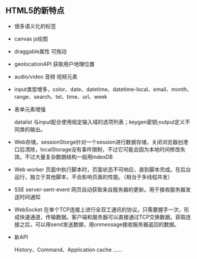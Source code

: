 ## HTML5的新特点

- 很多语义化的标签

- canvas js绘图

- draggable属性 可拖动

- geolocationAPI 获取用户地理位置

- audio/video 音频 视频元素

- input类型增多，color、date、datetime、datetime-local、email、month、range、search、tel、time、url、week

- 表单元素增强 

  datalist 与input配合使用规定输入域的选项列表；keygen密钥;output定义不同类的输出。

- Web存储，sessionStorge针对一个session进行数据存储，关闭浏览器创港口后清除，localStorage没有事件限制，不过它可能会因为本地时间修改失效。不过大量复杂数据结构一般用indexDB

- Web worker 页面中执行脚本时，页面状态不可响应，直到脚本完成。在后台运行，独立于其他脚本，不会影响页面的性能。（相当于多线程并发）

- SSE server-sent-event 网页自动获取来自服务器的更新。用于接收服务器发送时间通知

- WebSocket 在单个TCP连接上进行全双工通讯的协议。只需要握手一次，形成快速通道，传输数据。客户端和服务器可以直接通过TCP交换数据。获取连接之后，可以用send发送数据，用onmessage接收服务器返回的数据。

- 新API 

  History、Command、Application cache ……